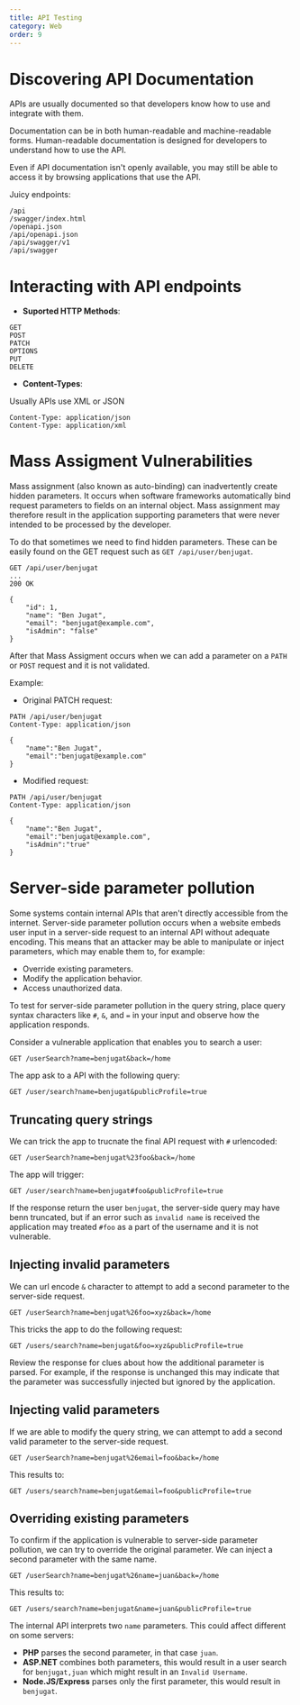 ```yaml
---
title: API Testing
category: Web
order: 9
---
```


# Discovering API Documentation

APIs are usually documented so that developers know how to use and integrate with them.

Documentation can be in both human-readable and machine-readable forms. Human-readable documentation is designed for developers to understand how to use the API.

Even if API documentation isn't openly available, you may still be able to access it by browsing applications that use the API.

Juicy endpoints:

```
/api
/swagger/index.html
/openapi.json
/api/openapi.json
/api/swagger/v1
/api/swagger
```

# Interacting with API endpoints

* **Suported HTTP Methods**:

```
GET
POST
PATCH
OPTIONS
PUT
DELETE
```

* **Content-Types**:

Usually APIs use XML or JSON

```
Content-Type: application/json
Content-Type: application/xml
```

# Mass Assigment Vulnerabilities

Mass assignment (also known as auto-binding) can inadvertently create hidden parameters. It occurs when software frameworks automatically bind request parameters to fields on an internal object. Mass assignment may therefore result in the application supporting parameters that were never intended to be processed by the developer.

To do that sometimes we need to find hidden parameters. These can be easily found on the GET request such as `GET /api/user/benjugat`.

```
GET /api/user/benjugat
...
200 OK

{
    "id": 1,
    "name": "Ben Jugat",
    "email": "benjugat@example.com",
    "isAdmin": "false"
}

```

After that Mass Assigment occurs when we can add a parameter on a `PATH` or `POST` request and it is not validated.

Example:

* Original PATCH request:

```
PATH /api/user/benjugat
Content-Type: application/json

{
	"name":"Ben Jugat",
	"email":"benjugat@example.com"
}
```

* Modified request:

```
PATH /api/user/benjugat
Content-Type: application/json

{
	"name":"Ben Jugat",
	"email":"benjugat@example.com",
	"isAdmin":"true"
}
```

# Server-side parameter pollution

Some systems contain internal APIs that aren't directly accessible from the internet. Server-side parameter pollution occurs when a website embeds user input in a server-side request to an internal API without adequate encoding. This means that an attacker may be able to manipulate or inject parameters, which may enable them to, for example: 

* Override existing parameters.
* Modify the application behavior.
* Access unauthorized data.

To test for server-side parameter pollution in the query string, place query syntax characters like `#`, `&`, and `=` in your input and observe how the application responds. 

Consider a vulnerable application that enables you to search a user:

```
GET /userSearch?name=benjugat&back=/home
```
The app ask to a API with the following query:

```
GET /user/search?name=benjugat&publicProfile=true
```

## Truncating query strings

We can trick the app to trucnate the final API request with `#` urlencoded:

```
GET /userSearch?name=benjugat%23foo&back=/home
```

The app will trigger:

```
GET /user/search?name=benjugat#foo&publicProfile=true
```

If the response return the user `benjugat`, the server-side query may have benn truncated, but if an error such as `invalid name` is received the application may treated `#foo` as a part of the username and it is not vulnerable.

## Injecting invalid parameters

We can url encode `&` character to attempt to add a second parameter to the server-side request.

```
GET /userSearch?name=benjugat%26foo=xyz&back=/home
```

This tricks the app to do the following request:

```
GET /users/search?name=benjugat&foo=xyz&publicProfile=true
```

Review the response for clues about how the additional parameter is parsed. For example, if the response is unchanged this may indicate that the parameter was successfully injected but ignored by the application.

## Injecting valid parameters

If we are able to modify the query string, we can attempt to add a second valid parameter to the server-side request.

```
GET /userSearch?name=benjugat%26email=foo&back=/home
```
This results to:

```
GET /users/search?name=benjugat&email=foo&publicProfile=true
```

## Overriding existing parameters

To confirm if the application is vulnerable to server-side parameter pollution, we can try to override the original parameter. We can inject a second parameter with the same name.

```
GET /userSearch?name=benjugat%26name=juan&back=/home
```

This results to:

```
GET /users/search?name=benjugat&name=juan&publicProfile=true
```

The internal API interprets two `name` parameters. This could affect different on some servers:

* **PHP** parses the second parameter, in that case `juan`.
* **ASP.NET** combines both parameters, this would result in a user search for `benjugat,juan` which might result in an `Invalid Username`.
* **Node.JS/Express** parses only the first parameter, this would result in `benjugat`.
